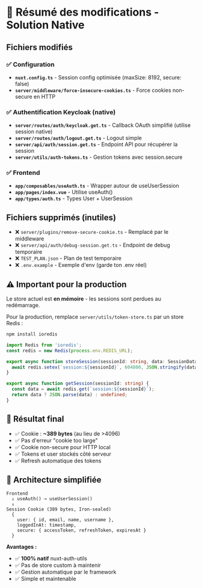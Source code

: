 # 📝 Résumé des modifications - Solution Native

## Fichiers modifiés

### ✅ Configuration
- **`nuxt.config.ts`** - Session config optimisée (maxSize: 8192, secure: false)
- **`server/middleware/force-insecure-cookies.ts`** - Force cookies non-secure en HTTP

### ✅ Authentification Keycloak (native)
- **`server/routes/auth/keycloak.get.ts`** - Callback OAuth simplifié (utilise session native)
- **`server/routes/auth/logout.get.ts`** - Logout simple
- **`server/api/auth/session.get.ts`** - Endpoint API pour récupérer la session
- **`server/utils/auth-tokens.ts`** - Gestion tokens avec session.secure

### ✅ Frontend
- **`app/composables/useAuth.ts`** - Wrapper autour de useUserSession
- **`app/pages/index.vue`** - Utilise useAuth()
- **`app/types/auth.ts`** - Types User + UserSession

## Fichiers supprimés (inutiles)

- ❌ `server/plugins/remove-secure-cookie.ts` - Remplacé par le middleware
- ❌ `server/api/auth/debug-session.get.ts` - Endpoint de debug temporaire
- ❌ `TEST_PLAN.json` - Plan de test temporaire
- ❌ `.env.example` - Exemple d'env (garde ton .env réel)

## ⚠️ Important pour la production

Le store actuel est **en mémoire** - les sessions sont perdues au redémarrage.

Pour la production, remplace `server/utils/token-store.ts` par un store Redis :

```bash
npm install ioredis
```

```typescript
import Redis from 'ioredis';
const redis = new Redis(process.env.REDIS_URL);

export async function storeSession(sessionId: string, data: SessionData) {
  await redis.setex(`session:${sessionId}`, 604800, JSON.stringify(data));
}

export async function getSession(sessionId: string) {
  const data = await redis.get(`session:${sessionId}`);
  return data ? JSON.parse(data) : undefined;
}
```

## 🎯 Résultat final

- ✅ Cookie : **~389 bytes** (au lieu de >4096)
- ✅ Pas d'erreur "cookie too large"
- ✅ Cookie non-secure pour HTTP local
- ✅ Tokens et user stockés côté serveur
- ✅ Refresh automatique des tokens

## 🎯 Architecture simplifiée

```
Frontend
  ↓ useAuth() → useUserSession()
  ↓
Session Cookie (389 bytes, Iron-sealed)
  {
    user: { id, email, name, username },
    loggedInAt: timestamp,
    secure: { accessToken, refreshToken, expiresAt }
  }
```

**Avantages :**
- ✅ **100% natif** nuxt-auth-utils
- ✅ Pas de store custom à maintenir
- ✅ Gestion automatique par le framework
- ✅ Simple et maintenable
